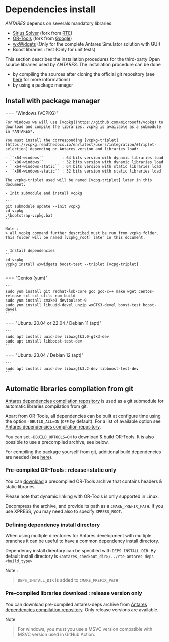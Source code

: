 # Dependencies install

*ANTARES* depends on severals mandatory libraries.

- [Sirius Solver](https://github.com/AntaresSimulatorTeam/sirius-solver/tree/Antares_VCPKG) (fork from [RTE](https://github.com/rte-france/sirius-solver/tree/Antares_VCPKG))
- [OR-Tools](https://github.com/rte-france.com/or-tools) (fork from [Google](https://github.com/google/or-tools))
- [wxWidgets](https://github.com/wxWidgets/wxWidgets)
  (Only for the complete Antares Simulator solution with GUI)
- Boost libraries : test (Only for unit tests)

This section describes the installation procedures for the third-party Open source libraries used by *ANTARES*.
The installation procedure can be done

- by compiling the sources after cloning the official git repository (see [here](3-Build.md) for more informations)
- by using a package manager

## Install with package manager

=== "Windows (VCPKG)"

    For Windows we will use [vcpkg](https://github.com/microsoft/vcpkg) to download and compile the libraries. vcpkg is available as a submodule in *ANTARES*.
    
    You must install the corresponding [vcpkg-triplet](https://vcpkg.readthedocs.io/en/latest/users/integration/#triplet-selection) depending on Antares version and libraries load:
    
    - ``x64-windows``        : 64 bits version with dynamic libraries load
    - ``x86-windows``        : 32 bits version with dynamic libraries load
    - ``x64-windows-static`` : 64 bits version with static libraries load
    - ``x86-windows-static`` : 32 bits version with static libraries load
    
    The vcpkg-triplet used will be named [vcpg-triplet] later in this document.
    
    - Init submodule and install vcpkg 
    
    ```
    git submodule update --init vcpkg
    cd vcpkg
    .\bootstrap-vcpkg.bat
    ```
    
    Note :
    > all vcpkg command further described must be run from vcpkg folder. This folder will be named [vcpkg_root] later in this document.
    
    
    - Install dependencies
    ```
    cd vcpkg
    vcpkg install wxwidgets boost-test --triplet [vcpg-triplet] 
    ```
=== "Centos (yum)"

    ```
    sudo yum install git redhat-lsb-core gcc gcc-c++ make wget centos-release-scl scl-utils rpm-build
    sudo yum install cmake3 devtoolset-9
    sudo yum install libuuid-devel unzip wxGTK3-devel boost-test boost-devel
    ```
=== "Ubuntu 20.04 or 22.04 / Debian 11 (apt)"

    ```
    sudo apt install uuid-dev libwxgtk3.0-gtk3-dev
    sudo apt install libboost-test-dev
    ```

=== "Ubuntu 23.04 / Debian 12 (apt)"

    ```
    sudo apt install uuid-dev libwxgtk3.2-dev libboost-test-dev
    ```

## Automatic libraries compilation from git
[Antares dependencies compilation repository](https://github.com/AntaresSimulatorTeam/antares-deps) is used as a git submodule for automatic libraries compilation from git.

Apart from OR-Tools, all dependencies can be built at configure time using the option `-DBUILD_ALL=ON` (`OFF` by default). For a list of available option see [Antares dependencies compilation repository](https://github.com/AntaresSimulatorTeam/antares-deps).

You can set `-DBUILD_ORTOOLS=ON` to download & build OR-Tools. It is also possible to use a precompiled archive, see below.

For compiling the package yourself from git, additional build dependencies are needed (see [here](1-Development-requirements.md)).

### Pre-compiled OR-Tools : release+static only
You can [download](https://github.com/rte-france/or-tools/releases) a precompiled OR-Tools archive that contains headers & static libraries.

Please note that dynamic linking with OR-Tools is only supported in Linux.

Decompress the archive, and provide its path as a `CMAKE_PREFIX_PATH`. If you use XPRESS, you may need also to specify `XPRESS_ROOT`.

### Defining dependency install directory
When using multiple directories for Antares development with multiple branches it can be useful to have a common dependency install directory.

Dependency install directory can be specified with `DEPS_INSTALL_DIR`. By default install directory is `<antares_checkout_dir>/../rte-antares-deps-<build_type>`

Note :
> `DEPS_INSTALL_DIR` is added to `CMAKE_PREFIX_PATH`

### Pre-compiled libraries download : release version only
You can download pre-compiled antares-deps archive from [Antares dependencies compilation repository][antares-deps-url]. Only release versions are available.

Note:
> For windows, you must you use a MSVC version compatible with MSVC version used in GitHub Action.

[antares-deps-url]: https://github.com/AntaresSimulatorTeam/antares-deps/releases/tag/v2.0.2

